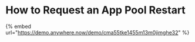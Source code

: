 # How to Request an App Pool Restart

{% embed url="https://demo.anywhere.now/demo/cma55tke1455m13m0jimghe32" %}
